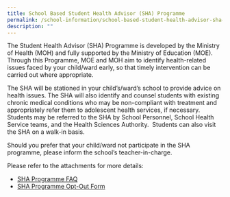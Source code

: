 ```yaml
---
title: School Based Student Health Advisor (SHA) Programme
permalink: /school-information/school-based-student-health-advisor-sha-programme/
description: ""
---
```

The Student Health Advisor (SHA) Programme is developed by the Ministry of Health (MOH) and fully supported by the Ministry of Education (MOE). Through this Programme, MOE and MOH aim to identify health-related issues faced by your child/ward early, so that timely intervention can be carried out where appropriate.

The SHA will be stationed in your child’s/ward’s school to provide advice on health issues. The SHA will also identify and counsel students with existing chronic medical conditions who may be non-compliant with treatment and appropriately refer them to adolescent health services, if necessary. Students may be referred to the SHA by School Personnel, School Health Service teams, and the Health Sciences Authority.  Students can also visit the SHA on a walk-in basis.

Should you prefer that your child/ward not participate in the SHA programme, please inform the school’s teacher-in-charge.

Please refer to the attachments for more details:

*   [SHA Programme FAQ](/files/SHA_Prog_FAQ.pdf)
*   [SHA Programme Opt-Out Form](/files/SHA_Prog_Opt-Out.pdf)